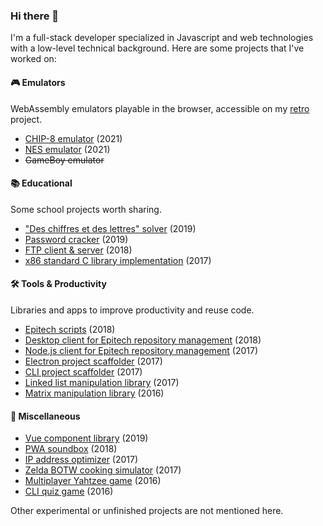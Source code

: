 ### Hi there 👋

I'm a full-stack developer specialized in Javascript and web technologies with a low-level technical background. Here are some projects that I've worked on:

#### 🎮 Emulators

WebAssembly emulators playable in the browser, accessible on my [retro](https://kabukki.github.io/retro) project.

- [CHIP-8 emulator](https://github.com/kabukki/wasm-chip8) (2021)
- [NES emulator](https://github.com/kabukki/wasm-nes) (2021)
- ~~GameBoy emulator~~

#### 📚 Educational

Some school projects worth sharing.

- ["Des chiffres et des lettres" solver](https://github.com/kabukki/uqar-renardeau) (2019)
- [Password cracker](https://github.com/kabukki/uqar-password-cracker) (2019)
- [FTP client & server](https://github.com/kabukki/epitech-ftp) (2018)
- [x86 standard C library implementation](https://github.com/kabukki/asm-libc) (2017)

#### 🛠 Tools & Productivity

Libraries and apps to improve productivity and reuse code.

- [Epitech scripts](https://github.com/kabukki/epitech-utils) (2018)
- [Desktop client for Epitech repository management](https://github.com/kabukki/blih-vue) (2018)
- [Node.js client for Epitech repository management](https://github.com/kabukki/blih) (2017)
- [Electron project scaffolder](https://github.com/kabukki/yarvis) (2017)
- [CLI project scaffolder](https://github.com/kabukki/yarvis-cli) (2017)
- [Linked list manipulation library](https://github.com/kabukki/c-list) (2017)
- [Matrix manipulation library](https://github.com/kabukki/c-matrix) (2016)

#### 🎲 Miscellaneous

- [Vue component library](https://github.com/kabukki/vue-components) (2019)
- [PWA soundbox](https://github.com/kabukki/khrissbox) (2018)
- [IP address optimizer](https://github.com/kabukki/ip-optimizer) (2017)
- [Zelda BOTW cooking simulator](https://github.com/kabukki/zelda-cooking) (2017)
- [Multiplayer Yahtzee game](https://github.com/kabukki/yahtzee) (2016)
- [CLI quiz game](https://github.com/kabukki/membash) (2016)

Other experimental or unfinished projects are not mentioned here.

<!--
**kabukki/kabukki** is a ✨ _special_ ✨ repository because its `README.md` (this file) appears on your GitHub profile.

Here are some ideas to get you started:

- 🔭 I’m currently working on ...
- 🌱 I’m currently learning ...
- 👯 I’m looking to collaborate on ...
- 🤔 I’m looking for help with ...
- 💬 Ask me about ...
- 📫 How to reach me: ...
- 😄 Pronouns: ...
- ⚡ Fun fact: ...
-->
